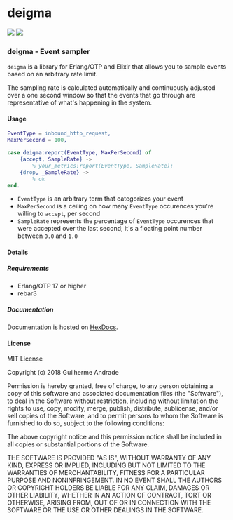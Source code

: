 # deigma

[![](https://img.shields.io/hexpm/v/deigma.svg?style=flat)](https://hex.pm/packages/deigma)
[![](https://travis-ci.org/g-andrade/deigma.png?branch=master)](https://travis-ci.org/g-andrade/deigma)

### <span id="deigma_-_Event_sampler">deigma - Event sampler</span>

`deigma` is a library for Erlang/OTP and Elixir that allows you to
sample events based on an arbitrary rate limit.

The sampling rate is calculated automatically and continuously adjusted
over a one second window so that the events that go through are
representative of what's happening in the system.

#### <span id="Usage">Usage</span>

``` erlang
EventType = inbound_http_request,
MaxPerSecond = 100,

case deigma:report(EventType, MaxPerSecond) of
    {accept, SampleRate} ->
        % your_metrics:report(EventType, SampleRate);
    {drop, _SampleRate} ->
        % ok
end.
```

  - `EventType` is an arbitrary term that categorizes your event
  - `MaxPerSecond` is a ceiling on how many `EventType` occurences
    you're willing to `accept`, per second
  - `SampleRate` represents the percentage of `EventType` occurences
    that were accepted over the last second; it's a floating point
    number between `0.0` and `1.0`

#### <span id="Details">Details</span>

##### <span id="Requirements">Requirements</span>

  - Erlang/OTP 17 or higher
  - rebar3

##### <span id="Documentation">Documentation</span>

Documentation is hosted on [HexDocs](https://hexdocs.pm/deigma/).

#### <span id="License">License</span>

MIT License

Copyright (c) 2018 Guilherme Andrade

Permission is hereby granted, free of charge, to any person obtaining a
copy of this software and associated documentation files (the
"Software"), to deal in the Software without restriction, including
without limitation the rights to use, copy, modify, merge, publish,
distribute, sublicense, and/or sell copies of the Software, and to
permit persons to whom the Software is furnished to do so, subject to
the following conditions:

The above copyright notice and this permission notice shall be included
in all copies or substantial portions of the Software.

THE SOFTWARE IS PROVIDED "AS IS", WITHOUT WARRANTY OF ANY KIND, EXPRESS
OR IMPLIED, INCLUDING BUT NOT LIMITED TO THE WARRANTIES OF
MERCHANTABILITY, FITNESS FOR A PARTICULAR PURPOSE AND NONINFRINGEMENT.
IN NO EVENT SHALL THE AUTHORS OR COPYRIGHT HOLDERS BE LIABLE FOR ANY
CLAIM, DAMAGES OR OTHER LIABILITY, WHETHER IN AN ACTION OF CONTRACT,
TORT OR OTHERWISE, ARISING FROM, OUT OF OR IN CONNECTION WITH THE
SOFTWARE OR THE USE OR OTHER DEALINGS IN THE
SOFTWARE.

